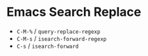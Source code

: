 # Emacs Search Replace

- `C-M-%` / `query-replace-regexp`
- `C-M-s` / `isearch-forward-regexp`
- `C-s` / `isearch-forward`
